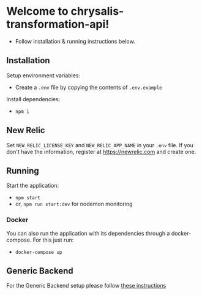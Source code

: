# Welcome to chrysalis-transformation-api!

- Follow installation & running instructions below.

## Installation

Setup environment variables:

- Create a `.env` file by copying the contents of `.env.example`

Install dependencies:

- `npm i`

## New Relic

Set `NEW_RELIC_LICENSE_KEY` and `NEW_RELIC_APP_NAME` in your `.env` file. If you don't have the information, register at https://newrelic.com and create one.

## Running

Start the application:

- `npm start`
- or, `npm run start:dev` for nodemon monitoring

### Docker

You can also run the application with its dependencies through a docker-compose. For this just run:

- `docker-compose up`

## Generic Backend

For the Generic Backend setup please follow [these instructions](https://github.com/KL-Engineering/client-integration-layer-backend/blob/main/README.md)